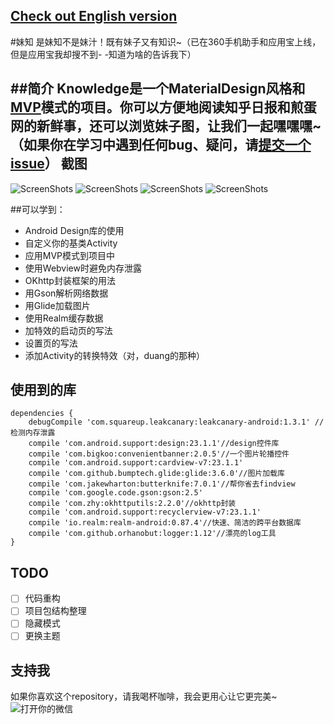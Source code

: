 [Check out English version](README_en.md)
--

#妹知
是妹知不是妹汁！既有妹子又有知识~（已在360手机助手和应用宝上线，但是应用宝我却搜不到- -知道为啥的告诉我下）

##简介
Knowledge是一个**MaterialDesign**风格和[MVP](http://www.jcodecraeer.com/a/anzhuokaifa/androidkaifa/2015/0202/2397.html)模式的项目。你可以方便地阅读知乎日报和煎蛋网的新鲜事，还可以浏览妹子图，让我们一起嘿嘿嘿~（如果你在学习中遇到任何bug、疑问，请[提交一个issue](issues/new)）
截图
---
![ScreenShots](screenshots/girl.jpg)
![ScreenShots](screenshots/main.jpg)
![ScreenShots](screenshots/detail.jpg)
![ScreenShots](screenshots/menu.jpg)

##可以学到：
- Android Design库的使用
- 自定义你的基类Activity
- 应用MVP模式到项目中
- 使用Webview时避免内存泄露
- OKhttp封装框架的用法
- 用Gson解析网络数据
- 用Glide加载图片
- 使用Realm缓存数据
- 加特效的启动页的写法
- 设置页的写法
- 添加Activity的转换特效（对，duang的那种）

## 使用到的库
    dependencies {
        debugCompile 'com.squareup.leakcanary:leakcanary-android:1.3.1' //检测内存泄露
        compile 'com.android.support:design:23.1.1'//design控件库
        compile 'com.bigkoo:convenientbanner:2.0.5'//一个图片轮播控件
        compile 'com.android.support:cardview-v7:23.1.1'
        compile 'com.github.bumptech.glide:glide:3.6.0'//图片加载库
        compile 'com.jakewharton:butterknife:7.0.1'//帮你省去findview
        compile 'com.google.code.gson:gson:2.5'
        compile 'com.zhy:okhttputils:2.2.0'//okhttp封装
        compile 'com.android.support:recyclerview-v7:23.1.1'
        compile 'io.realm:realm-android:0.87.4'//快速、简洁的跨平台数据库
        compile 'com.github.orhanobut:logger:1.12'//漂亮的log工具
    }

## TODO
- [ ] 代码重构
- [ ] 项目包结构整理
- [ ] 隐藏模式
- [ ] 更换主题

## 支持我
如果你喜欢这个repository，请我喝杯咖啡，我会更用心让它更完美~
![打开你的微信](get_me_a_drink.jpg)
